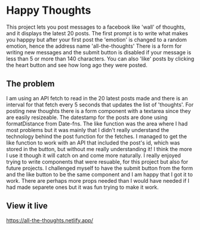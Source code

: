 # Happy Thoughts

This project lets you post messages to a facebook like 'wall' of thoughts, and it displays the latest 20 posts. The first prompt is to write what makes you happpy
but after your first post the 'emotion' is changed to a random emotion, hence the address name 'all-the-thoughts'
There is a form for writing new messages and the submit button is disabled if your message is less than 5 or more than 140 characters.
You can also 'like' posts by clicking the heart button and see how long ago they were posted.

## The problem

I am using an API fetch to read in the 20 latest posts made and there is an interval for that fetch every 5 seconds that updates the list of 'thoughts'. For posting new thoughts there is a form component with a textarea since they are easily resizeable. The datestamp for the posts are done using formatDistance from Date-fns. The like function was the area where I had most problems but it was mainly that I didn't really understand the technology behind the post function for the fetches. I managed to get the like function to work with an API that included the post's id, which was stored in the button, but without me really understanding it! I think the more I use it though it will catch on and come more naturally. 
I really enjoyed trying to write components that were resuable, for this project but also for future projects. I challenged myself to have the submit button from the form and the like button to be the same component and I am happy that I got it to work. There are perhaps more props needed than I would have needed if I had made separete ones but it was fun trying to make it work. 

## View it live

https://all-the-thoughts.netlify.app/

